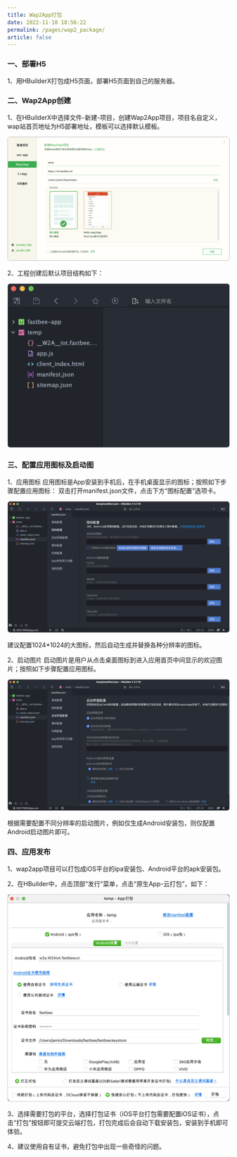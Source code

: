 ```yaml
---
title: Wap2App打包
date: 2022-11-10 18:56:22
permalink: /pages/wap2_package/
article: false
---
```


### 一、部署H5

1、用HBuilderX打包成H5页面，部署H5页面到自己的服务器。

### 二、Wap2App创建

1、在HBuilderX中选择文件-新建-项目，创建Wap2App项目，项目名自定义，wap站首页地址为H5部署地址，模板可以选择默认模板。 

<img src="../png/wap01.png" style="border:1px solid #ccc;border-radius:6px;" />

2、工程创建后默认项目结构如下： 

<img src="../png/wap02.png" style="border:1px solid #ccc;border-radius:6px;" />

### 三、配置应用图标及启动图

1、应用图标 应用图标是App安装到手机后，在手机桌面显示的图标；按照如下步骤配置应用图标： 双击打开manifest.json文件，点击下方“图标配置”选项卡。

<img src="../png/wap03.png" style="border:1px solid #ccc;border-radius:6px;" />
 
 建议配置1024\*1024的大图标，然后自动生成并替换各种分辨率的图标。

2、启动图片 启动图片是用户从点击桌面图标到进入应用首页中间显示的欢迎图片；按照如下步骤配置应用图标。 

<img src="../png/wap04.png" style="border:1px solid #ccc;border-radius:6px;" />

根据需要配置不同分辨率的启动图片，例如仅生成Android安装包，则仅配置Android启动图片即可。

### 四、应用发布

1、wap2app项目可以打包成iOS平台的ipa安装包、Android平台的apk安装包。 

2、在HBuilder中，点击顶部“发行”菜单，点击“原生App-云打包”，如下：

<img src="../png/wap05.png" style="border:1px solid #ccc;border-radius:6px;" />

3、选择需要打包的平台，选择打包证书（iOS平台打包需要配置iOS证书），点击“打包”按钮即可提交云端打包，打包完成后会自动下载安装包，安装到手机即可体验。 

4、建议使用自有证书，避免打包中出现一些奇怪的问题。








